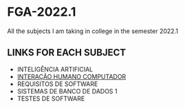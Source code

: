 # FGA-2022.1
All the subjects I am taking in college in the semester 2022.1

## LINKS FOR EACH SUBJECT
* INTELIGÊNCIA ARTIFICIAL
* [INTERAÇÃO HUMANO COMPUTADOR](https://github.com/LuizPettengill/FGA-2022.1/blob/main/IHC/IHC.md)
* REQUISITOS DE SOFTWARE
* SISTEMAS DE BANCO DE DADOS 1
* TESTES DE SOFTWARE
